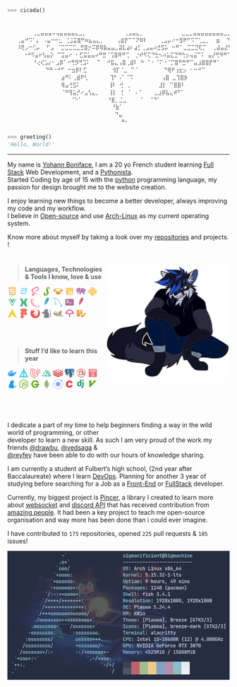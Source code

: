 ```py
>>> cicada()


        ⢀⣀⣤⣤⣤⠤⢤⣤⣤⣤⣤⣄⣀⡀            ⢀⣠⣤⣄⡀            ⣀⣀⣀⣤⣤⣤⣤⣤⣤⣤⣤⣀⡀ 
   ⢀⣤⠚⠩⠁⡄ ⠠⣤⠒⠒⣂ ⢈⣨⣭⣿⠛⠶⣦⣤⣄⡀    ⢠⣾⡟⠉⠉⠝⠿⠇    ⢀⣠⡤⠔⠒⣻⠟⠋⠩⠉⢁⣀⡀  ⣶  ⠙⡛⠷ 
   ⠸⢟⡠⠒⢊⡤  ⠋⣠ ⠈⣉⣉⣉⣉⣀⣛⣿⡒⠭⡿⢿⣷⣤⣤⣀⣽⣇⣴⠆⣴⡃⢀⣠⣤⠴⣚⣫⡥ ⠒⠛⠁⣀⣉⣉⣙⢏⡉  ⢀⣼⣤⣜⠳⡦⠂ 
     ⠐⠚⠫⣤⠖⢣⣤⡕ ⠉⣩⣤⠔ ⠂⣋⣭⣥⣤⠴⠛⣛⠈⢩⣿⠿⠛⢉  ⡐⠞⠫⢍⠙⣓⠢⠴⣥⣍⣙⠛⢓⡢⢤⣬⠉⠅ ⣤⡜⢛⠻⠛⠉⠁ 
        ⠘⢔⢎⣡⡔⠂⣠⡿⠁⠒⢛⡻⢛⣩⠅  ⠉  ⠚⣯⣄⢠⣿⢀⣾⠇ ⠓ ⠁⠂⠈⠍⠐⠈⡉⣿⠛⣛⠛⠉⣤⣰⣿⣿⡟⠛⠁      
            ⠙⠛⠐⠚⠋ ⠒⣲⡿⠇⣋        ⢺⡏⠈⣀ ⠉⠈        ⠙⢿⠟⢰⣖⡢ ⠂⠒⠚⠉          
                 ⣴⠛⠅⢀⣾⠟⢃       ⢹⠃⠠⠁⠈⠩         ⢠⣿ ⣀⢹⣿⡷             
                 ⢿⣤⢚⣫⠅         ⢸⠇ ⢚ ⢀         ⣸⡇ ⠉⣿⣿⠇           
                 ⠈⠛⢻⣥⡚⠔⣠⢣⣄⡀   ⢸⡇ ⢘ ⠈ ⠠⠈    ⣀⣰⡿⣧⣄⠾⠋⠁          
                    ⠈⠑⠁        ⠘⣿⡀⣈⣀    ⠈  ⠈⠙⠁                   
                                 ⠘⣷⠁                                
                                  ⠙⣤                                
                                    ⠛⠂ 
                                     
>>> greeting()
'Hello, World!'
```

<hr>

My name is [Yohann Boniface](https://www.linkedin.com/in/yohann-boniface/), I am a 20 yo French student learning 
[Full Stack](https://www.freecodecamp.org/news/what-is-a-full-stack-developer-back-end-front-end-full-stack-engineer/) 
Web Development, and a [Pythonista](https://www.linkedin.com/pulse/what-pythonistas-aakash-padhiyar). <br> 
Started Coding by age of 15 with the [python](https://www.python.org/) programming language, my passion for design
brought me to the website creation. 

I enjoy learning new things to become a better developer, always improving my code and my workflow.<br>
I believe in [Open-source](https://en.wikipedia.org/wiki/Open_source) and use [Arch-Linux](https://archlinux.org/) as my
current operating system.


Know more about myself by taking a look over my [repositories](https://github.com/Sigmanificient?tab=repositories) and 
projects.
!
# <!-- Small line break, looking better than <hr/> -->

<img src="assets/svg/sigma.svg" align="right" width="280">

> **Languages, Technologies & Tools I know, love & use**

<div><!-- make img inline -->
<img src="assets/icons/html.svg" width="22px">
<img src="assets/icons/css_dark.svg" width="22px">
<img src="assets/icons/scss.svg" width="22px">
<img src="assets/icons/stylus.svg" width="22px">
<img src="assets/icons/pug.svg" width="22px">
<img src="assets/icons/js.svg" width="22px">
<img src="assets/icons/php.svg" width="22px">
<img src="assets/icons/python.svg" width="22px">
<img src="assets/icons/vue.svg" width="22px">
<img src="assets/icons/vuex.svg" width="22px">
<img src="assets/icons/flask.svg" width="22px">
<img src="assets/icons/sqlite.svg" width="22px">
<img src="assets/icons/sql.svg" width="22px">
<img src="assets/icons/shell.svg" width="22px">
<img src="assets/icons/htaccess.svg" width="22px">
<br>
<img src="assets/icons/archlinux.svg" width="22px">
<img src="assets/icons/figma.svg" width="22px">
<img src="assets/icons/firefox.svg" width="22px">
<img src="assets/icons/editorconfig.svg" width="22px">
<img src="assets/icons/gimp.svg" width="22px">
<img src="assets/icons/codecov.svg" width="22px">
<img src="assets/icons/makefile.svg" width="22px">

<br><br>

> **Stuff I’d like to learn this year**

<img src="assets/icons/docker.svg" width="22px">
<img src="assets/icons/apl.svg" width="22px">
<img src="assets/icons/laravel.svg" width="22px">
<img src="assets/icons/nuxt.svg" width="22px">
<img src="assets/icons/redis.svg" width="22px">
<img src="assets/icons/pgsql.svg" width="22px">
<img src="assets/icons/postcss.svg" width="22px">
<img src="assets/icons/travis.svg" width="22px">
<img src="assets/icons/yarn.svg" width="22px">
<img src="assets/icons/nodejs.svg" width="22px">
<img src="assets/icons/nginx.svg" width="22px">
<img src="assets/icons/mongodb.svg" width="22px">
<img src="assets/icons/ionic.svg" width="22px">
<img src="assets/icons/c.svg" width="22px">
<img src="assets/icons/django.svg" width="22px">
<img src="assets/icons/vim.svg" width="22px">
</div>

#   

<br>

I dedicate a part of my time to help beginners finding a way in the wild world of programming, or other<br>
developer to learn a new skill. As such I am very proud of the work my friends [@drawbu](https://github.com/drawbu/),
[@vedsaga](https://github.com/Vedsaga/) &<br>
[@reyfey](https://github.com/Reyfey/) have been able to do with our hours of knowledge sharing.

I am currently a student at Fulbert’s high school, (2nd year after Baccalaureate) where I learn 
[DevOps](https://en.wikipedia.org/wiki/DevOps/).
Planning for another 3 year of studying before searching for a Job as a 
[Front-End](https://en.wikipedia.org/wiki/Front-end_web_development) or 
[FullStack](https://en.wikipedia.org/w/index.php?title=Full_stack) developer.

Currently, my biggest project is [Pincer](https://pincer.dev), a library I created to learn more about 
[websocket](https://en.wikipedia.org/wiki/WebSocket) and
[discord API](https://discord.dev) that has received contribution from 
[amazing people](https://github.com/Pincer-org/Pincer/graphs/contributors). It had been a key project to teach
me open-source organisation and way more has been done than i could ever imagine.

I have contributed to `175` repositories, opened `225` pull requests & `105` issues!

![](assets/neofetch.png)
